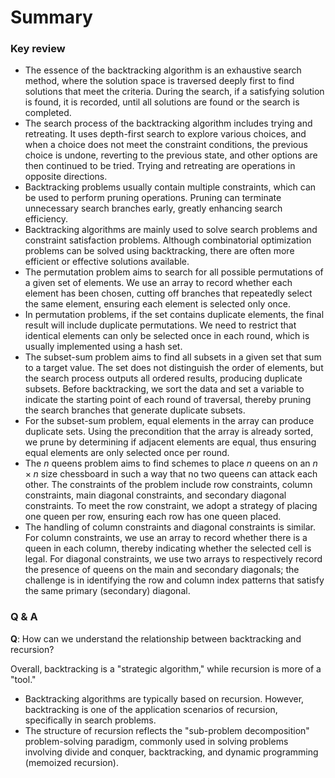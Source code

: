 # Summary

### Key review

- The essence of the backtracking algorithm is an exhaustive search method, where the solution space is traversed deeply first to find solutions that meet the criteria. During the search, if a satisfying solution is found, it is recorded, until all solutions are found or the search is completed.
- The search process of the backtracking algorithm includes trying and retreating. It uses depth-first search to explore various choices, and when a choice does not meet the constraint conditions, the previous choice is undone, reverting to the previous state, and other options are then continued to be tried. Trying and retreating are operations in opposite directions.
- Backtracking problems usually contain multiple constraints, which can be used to perform pruning operations. Pruning can terminate unnecessary search branches early, greatly enhancing search efficiency.
- Backtracking algorithms are mainly used to solve search problems and constraint satisfaction problems. Although combinatorial optimization problems can be solved using backtracking, there are often more efficient or effective solutions available.
- The permutation problem aims to search for all possible permutations of a given set of elements. We use an array to record whether each element has been chosen, cutting off branches that repeatedly select the same element, ensuring each element is selected only once.
- In permutation problems, if the set contains duplicate elements, the final result will include duplicate permutations. We need to restrict that identical elements can only be selected once in each round, which is usually implemented using a hash set.
- The subset-sum problem aims to find all subsets in a given set that sum to a target value. The set does not distinguish the order of elements, but the search process outputs all ordered results, producing duplicate subsets. Before backtracking, we sort the data and set a variable to indicate the starting point of each round of traversal, thereby pruning the search branches that generate duplicate subsets.
- For the subset-sum problem, equal elements in the array can produce duplicate sets. Using the precondition that the array is already sorted, we prune by determining if adjacent elements are equal, thus ensuring equal elements are only selected once per round.
- The $n$ queens problem aims to find schemes to place $n$ queens on an $n \times n$ size chessboard in such a way that no two queens can attack each other. The constraints of the problem include row constraints, column constraints, main diagonal constraints, and secondary diagonal constraints. To meet the row constraint, we adopt a strategy of placing one queen per row, ensuring each row has one queen placed.
- The handling of column constraints and diagonal constraints is similar. For column constraints, we use an array to record whether there is a queen in each column, thereby indicating whether the selected cell is legal. For diagonal constraints, we use two arrays to respectively record the presence of queens on the main and secondary diagonals; the challenge is in identifying the row and column index patterns that satisfy the same primary (secondary) diagonal.

### Q & A

**Q**: How can we understand the relationship between backtracking and recursion?

Overall, backtracking is a "strategic algorithm," while recursion is more of a "tool."

- Backtracking algorithms are typically based on recursion. However, backtracking is one of the application scenarios of recursion, specifically in search problems.
- The structure of recursion reflects the "sub-problem decomposition" problem-solving paradigm, commonly used in solving problems involving divide and conquer, backtracking, and dynamic programming (memoized recursion).

